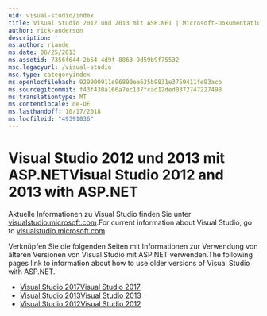```yaml
---
uid: visual-studio/index
title: Visual Studio 2012 und 2013 mit ASP.NET | Microsoft-Dokumentation
author: rick-anderson
description: ''
ms.author: riande
ms.date: 06/25/2013
ms.assetid: 7356f644-2b54-4d9f-8863-9d59b9f75532
msc.legacyurl: /visual-studio
msc.type: categoryindex
ms.openlocfilehash: 929900911e96890ee635b9831e3759411fe93acb
ms.sourcegitcommit: f43f430a166a7ec137fcad12ded0372747227498
ms.translationtype: MT
ms.contentlocale: de-DE
ms.lasthandoff: 10/17/2018
ms.locfileid: "49391036"
---
```

# <a name="visual-studio-2012-and-2013-with-aspnet"></a><span data-ttu-id="6cfcc-102">Visual Studio 2012 und 2013 mit ASP.NET</span><span class="sxs-lookup"><span data-stu-id="6cfcc-102">Visual Studio 2012 and 2013 with ASP.NET</span></span>

<span data-ttu-id="6cfcc-103">Aktuelle Informationen zu Visual Studio finden Sie unter [visualstudio.microsoft.com](https://visualstudio.microsoft.com).</span><span class="sxs-lookup"><span data-stu-id="6cfcc-103">For current information about Visual Studio, go to [visualstudio.microsoft.com](https://visualstudio.microsoft.com).</span></span>

<span data-ttu-id="6cfcc-104">Verknüpfen Sie die folgenden Seiten mit Informationen zur Verwendung von älteren Versionen von Visual Studio mit ASP.NET verwenden.</span><span class="sxs-lookup"><span data-stu-id="6cfcc-104">The following pages link to information about how to use older versions of Visual Studio with ASP.NET.</span></span>

- [<span data-ttu-id="6cfcc-105">Visual Studio 2017</span><span class="sxs-lookup"><span data-stu-id="6cfcc-105">Visual Studio 2017</span></span>](overview/2017/index.md)
- [<span data-ttu-id="6cfcc-106">Visual Studio 2013</span><span class="sxs-lookup"><span data-stu-id="6cfcc-106">Visual Studio 2013</span></span>](overview/2013/index.md)
- [<span data-ttu-id="6cfcc-107">Visual Studio 2012</span><span class="sxs-lookup"><span data-stu-id="6cfcc-107">Visual Studio 2012</span></span>](overview/2012/index.md)
